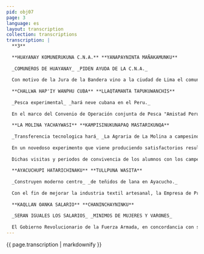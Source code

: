 ```yaml
---
pid: obj07
page: 3
language: es
layout: transcription
collection: transcriptions
transcription: |
  **3**
  
  **HUAYANAY KOMUNERUKUNA C.N.A.** **YANAPAYNINTA MAÑAKAMUNKU**
  
  _COMUNEROS DE HUAYANAY_ _PIDEN AYUDA DE LA C.N.A._
  
  Con motivo de la Jura de la Bandera vino a la ciudad de Lima el comunero Lorenzo de la Cruz Taypi conjuntamente con la delegación de la Comunidad de Huayanay, quienes en un gesto patriótico renobaron su fidelidad n nuestra bandera y su Revolución. Para luego volver a su comunidad, siendo apresado nuevamente Lorenzo de la Cruz Taypi, revocándosele de esta forma la libertad provisional del cual gozaba en razón del "Caso Huayanay" como es de dominio público. Es también de conocimiento general que en la circel de Huancavelica estuvieron 14 inculpados por la muerte de Cesar Matias Escobar, saliendo posteriormente con libertad provisional siete campesinos y el resto de los encausados quedaron a la fecha en la cárcel pública. Los siete campesinos con goce de libertad provisional se conjuncionaron con la delegación de la Comunidad de Huayanay en su viaje a esta ciudad para renovar su lealtad a la Bandera y la Revolución Peruana y cumplida su actitud patriótica volvieron a su comunidad siendo detenido el comunero Lorenzo de la Cruz por orden del señor Juez Instructor encontrándose a la fecha en la cárcel de Huancavelica. Es la razón de la presencia en la ciudad de Lima de dos comuneros igualmente en Libertad Provisional quienes temerosos de corres igual suerte han presentado un escrito ante el 110 Juzgado en lo Instructivo pidiendo garantias a dicha autoridad los comuneros Victor de la Cruz Escobar y Donato de la Cruz Escobar ahunándoseles también los siguientes comuneros Eulogio, Mariano Concepción, Marcial de la Cruz Escobar respectivamente. Quienes también solicitan a la Confederación Nacional Agraria intervenga con su ayuda para acelerar en la ventilación del "Caso Huayanay" Es asi que el semanario Cronicaan pide al Gobierno Revolucionario interponga sus buenos oficios para una pronta solución.
  
  **CHALLWA HAP'IY WANPHU CUBA** **LLAQTAMANTA TAPUKUWANCHIS**
  
  _Pesca experimental_ _hará neve cubana en el Peru._
  
  En el marco del Convenio de Operación conjunta de Pesca "Amistad Peruano- Cubana", la embarcación de bandera cubana "Rlo Damuji" realizará operaciones experimentales de pesca en aguas jurisdiccionales del Perú. Para el efecto ha sido aprobado por el Ministerio de Pesqueria el Acuerdo de Operación de dicha nave, suscrito entre la Empresa Publica de Servicos Pesqueros (EPSEP) y la Flota Cubana de Pesca (FLOCUBA) del Instituto Nacional de la Pesca del país caribeño. Este acuerdo se da como documento adicional al citado convenio binacional bigente desde julio de 1973 y prorrogado en octubre del años pasado. "Rio Damuji" está autorizada a efectuar sus actividades por un lapso de cinco meses, que se inició el 9 de Junio pasado. La pesca la realizará unida a la flota cubana que dentro del citado Convenio está operando a un costo anual de un millón quinientos mil dolares. Esta es una embarcación arrastero-factoría del tipo TACSA 95 que llevará a cabo operaciones experimentales de pesca bajo la modalidad de arrastre. También se ha facultado a la nave cubana para que procese a bordo residuos y otras especies hidrobiologicas distintas a la merluza, cuyos productos serán comercializados según lo establecido en el Convenio "Amistad Peruano Cubana".
  
  **LA MOLINA YACHAYWASI** **KAMPISINUKUNAPAQ MASTARIKUNQA**
  
  _Transferencia tecnologica hará_ _La Agraria de La Molina a campesinos._
  
  En un novedoso experimento que viene produciendo satisfactorios resultados, La Universidad Nacional Agraria de La Molina tiene en marcha un interesante plan de transformación tecnologica a las áreas campesinas, a través de grupós de profesores y alumnos que sucesivamente salen de los claustros para convivir con los hombres del agro. Esta revelación fue hecha por el Ing. Miguel Sarria, Director del Programa Académico de Zootecnia de la UNA, al término de la conferencia de prensa ofrecida por esa universidad para presentar ante el periodismo los avances del programa de investigación para la producción de embutidos a base de pescado. Señaló que, en este sentido, existe por ejemplo un convenio entre la Universidad Nacional Agraria de La Molina y el Ministerio de Agricultura UNA-MA, de asistencia técnica. Durante los dos ultimos años, segun reveló, han visitado regiones del interior del país cuatro grupos importantes, integrados por profesores y aummos Fueron en la vacaciones de verano y en las de medio año.
  
  Dichas visitas y periodos de convivencia de los alumnos con los campesinos han significado un aporte de conocimientos modemos para los campesinos y al mismo tiempo, invalorable experiencia para los alumnos, quienes han palpado la realidad en el terreno mismo. Dijo que como resultado de la presencia de esos cuatro grupos y otros que han salido de la UNA hacia el campo intermitentemente, existen 82 investigaciones de problemas concretos planteados por el agro en diferentes partes del país. Los grupos que salen dentro de este intercambio, incluyen de cinco a diez profesores y alumnos.
  
  **AYACUCHUPI HATARICHINAKU** **TULLPUNA WASITA**
  
  _Construyen moderno centro_ _de teñidos de lana en Ayacucho._
  
  Con el fin de mejorar la industria textil artesanal, la Empresa de Promoción Artesanal del Peru (EPPAPERU), viene construyendo un moderno centro de teñidos de lana en Ayacucho, con una inversión superior a un millón de soles. Como se sabe, en la región de ayacucho gran parte de la población rural se dedica a la confección de objetos artesanales de lana que, ultimamente, han merecido gran aceptación no solamente por los turistas sino por su demanda se ha acrecentado tanto en el mercado nacional como en el internacional. El centro de teñidos de Ayacuho prestará un valioso servicio a los tejedores y artesanos, una vez entre en funcionamiento, lo cual se espera que será antes de fin de año. Segun informe de EPPAPERU, dicho centro proporcionará además de los servicios indicados, asesoramiento permanente a los artesanos en el mejoramiento de la calidad de sus trabajos en lana, con mejores teñidos tanto en tintes naturales con productos vegetales y tintes de origen quimico, de acuerdo a técnicas más modermas.
  
  **KAQLLAN OANKA SALARIO** **CHANINCHAYNINKU**
  
  _SERAN IGUALES LOS SALARIOS_ _MINIMOS DE MUJERES Y VARONES_
  
  El Gobierno Revolucionario de la Fuerza Armada, en concordancia con su politica de revaloración de la mujer establecida en el Plan Inca y con los objetivos de eliminar todo trato discriminatorio que limite las oportunidades o afecte los derechos y dignidad de la mujer, derogó hoy el inciso d) del Art. 150 del Decreto Ley 14222 que prevé la determinación de remuneraciones inferiores a las mujeres por razón de su rendimiento. La medida está contenida en el Decreto Ley 21208 aprobado ayer en sesión del Consejo do Ministros. El articulo derogado es el siguiente: "La Comisión Nacional de Salario Minimos Vital, previo estudio exhaustivo y sirviéndose de los elementos que el Ministerio de Trabajo y Asuntos Indigenas y otras entidades pudieran ofrecerle, podrá determinar salarios minimos inferiores al tipo general correspondientes, en los siguientes casos: d) Remuneración de las mujeres, en trabajos en que su rendimiento sea notoriamente inferior al de los hombres".
---
```


{{ page.transcription | markdownify }}
